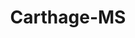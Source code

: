 ---
title: Carthage-MS
slug: carthage-ms
f_state:
- cms/state/mississippi.md
f_locations:
- cms/payday-loan/carthage-bank-6082.md
- cms/payday-loan/cash-inc-7687.md
- cms/payday-loan/cash-inc-7709.md
- cms/payday-loan/cash-inc-7710.md
- cms/payday-loan/cash-money-7923.md
- cms/payday-loan/check-cashers-more-inc-10657.md
- cms/payday-loan/check-cashers-more-inc-10661.md
- cms/payday-loan/check-cashers-more-inc-10662.md
- cms/payday-loan/check-change-11064.md
- cms/payday-loan/check-exchange-of-mississippi-11267.md
- cms/payday-loan/creek-bank-check-cashing-15502.md
- cms/payday-loan/deweese-payroll-advance-15780.md
- cms/payday-loan/deweese-payroll-advance-15782.md
- cms/payday-loan/greentree-check-advance-19217.md
- cms/payday-loan/greentree-check-advance-19224.md
- cms/payday-loan/petty-cash-24334.md
- cms/payday-loan/petty-cash-24336.md
- cms/payday-loan/petty-cash-24337.md
- cms/payday-loan/th-e-piggy-bank-27622.md
updated-on: '2024-05-30T13:41:28.615Z'
created-on: '2024-05-30T13:41:28.615Z'
published-on: '2024-05-30T13:54:32.469Z'
f_city: Carthage
layout: '[city].html'
tags: city
---